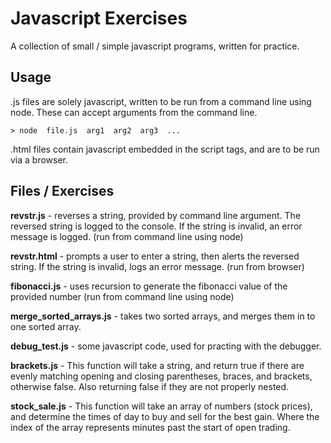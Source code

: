 # Javascript Exercises

A collection of small / simple javascript programs, written for practice.

## Usage

.js files are solely javascript, written to be run from a command line using node. These can accept arguments from the command line.

    > node  file.js  arg1  arg2  arg3  ...

.html files contain javascript embedded in the script tags, and are to be run via a browser.

## Files / Exercises

**revstr.js** - reverses a string, provided by command line argument. The reversed string is logged to the console. If the string is invalid, an error message is logged. (run from command line using node)

**revstr.html** - prompts a user to enter a string, then alerts the reversed string. If the string is invalid, logs an error message. (run from browser)

**fibonacci.js** - uses recursion to generate the fibonacci value of the provided number (run from command line using node)

**merge\_sorted\_arrays.js** - takes two sorted arrays, and merges them in to one sorted array.

**debug_test.js** - some javascript code, used for practing with the debugger.

**brackets.js** - This function will take a string, and return true if there are evenly matching opening and closing parentheses, braces, and brackets, otherwise false. Also returning false if they are not properly nested.

**stock_sale.js** - This function will take an array of numbers (stock prices), and determine the times of day to buy and sell for the best gain. Where the index of the array represents minutes past the start of open trading.


